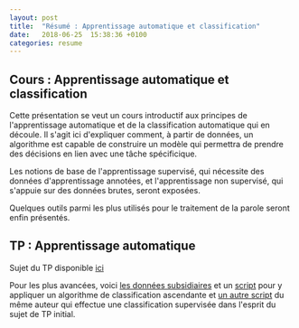 ```yaml
---
layout: post
title:  "Résumé : Apprentissage automatique et classification"
date:   2018-06-25  15:38:36 +0100
categories: resume
---
```


## Cours : Apprentissage automatique et classification

Cette présentation se veut un cours introductif aux principes de l'apprentissage automatique et de la classification automatique qui en découle.
Il s'agit ici d'expliquer comment, à partir de données, un algorithme est capable de construire un modèle qui permettra de prendre des décisions en lien avec une tâche spécificique.

Les notions de base de l'apprentissage supervisé, qui nécessite des données d'apprentissage annotées, et l'apprentissage non supervisé, qui s'appuie sur des données brutes, seront exposées.

Quelques outils parmi les plus utilisés pour le traitement de la parole seront enfin présentés.


## TP : Apprentissage automatique

Sujet du TP disponible [ici](https://github.com/BigDataSpeech/Learn/blob/gh-pages/TPClassif.pdf)

Pour les plus avancées, voici [les données subsidiaires](https://github.com/BigDataSpeech/Learn/blob/gh-pages/acoustique_voy_orales_20loc_ESTER_NCCFr_contexte_freqLex_distCentroide.txt) et un [script](https://github.com/BigDataSpeech/Learn/blob/gh-pages/clustering_formants_20loc_ESTER_NCCFr.R) pour y appliquer un algorithme de classification ascendante et [un autre script](https://github.com/BigDataSpeech/Learn/blob/gh-pages/classification_formants.R) du même auteur qui effectue une classification supervisée dans l'esprit du sujet de TP initial.
